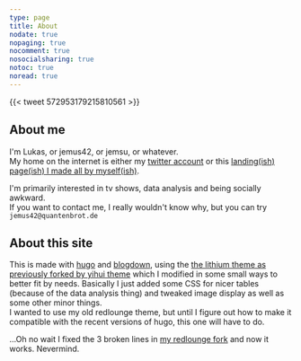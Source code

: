 ```yaml
---
type: page
title: About
nodate: true
nopaging: true
nocomment: true
nosocialsharing: true
notoc: true
noread: true
---
```


{{< tweet 572953179215810561 >}}

## About me

I'm Lukas, or jemus42, or jemsu, or whatever.  
My home on the internet is either my [twitter account](https://twitter.com/jemus42) or this [landing(ish) page(ish) I made all by myself(ish)](https://quantenbrot.de).  

I'm primarily interested in tv shows, data analysis and being socially awkward.  
If you want to contact me, I really wouldn't know why, but you can try `jemus42@quantenbrot.de`

## About this site

This is made with [hugo](https://gohugo.io) and [blogdown](https://github.com/rstudio/blogdown), using the [the lithium theme as previously forked by yihui theme](https://github.com/jemus42/hugo-lithium-theme-jms) which I modified in some small ways to better fit by needs. Basically I just added some CSS for nicer tables (because of the data analysis thing) and tweaked image display as well as some other minor things.  
I wanted to use my old redlounge theme, but until I figure out how to make it compatible with the recent versions of hugo, this one will have to do.

…Oh no wait I fixed the 3 broken lines in [my redlounge fork](https://github.com/jemus42/hugo-redlounge-jemsu) and now it works. Nevermind.
